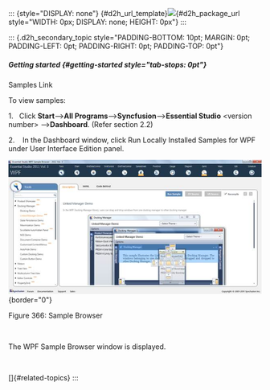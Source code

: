 ::: {style="DISPLAY: none"}
[](ms-xhelp:///?Id=d2h_url_template){#d2h_url_template}![](!package_url!){#d2h_package_url style="WIDTH: 0px; DISPLAY: none; HEIGHT: 0px"}
:::

::: {.d2h_secondary_topic style="PADDING-BOTTOM: 10pt; MARGIN: 0pt; PADDING-LEFT: 0pt; PADDING-RIGHT: 0pt; PADDING-TOP: 0pt"}
##### Getting started {#getting-started style="tab-stops: 0pt"}

Samples Link

To view samples:

1.   Click **Start**\--\>**All Programs**\--\>**Syncfusion**\--\>**Essential Studio** \<version number\> \--\>**Dashboard**. (Refer section 2.2)

2.    In the Dashboard window, click Run Locally Installed Samples for WPF under User Interface Edition panel.

![Description: C:\\Users\\riaj\\AppData\\Local\\Microsoft\\Windows\\Temporary Internet Files\\Content.Word\\LinkedManagerLocation.png](ImagesExt/image30_345.jpg){border="0"}

Figure 366: Sample Browser

 

The WPF Sample Browser window is displayed.

 

[]{#related-topics}
:::
